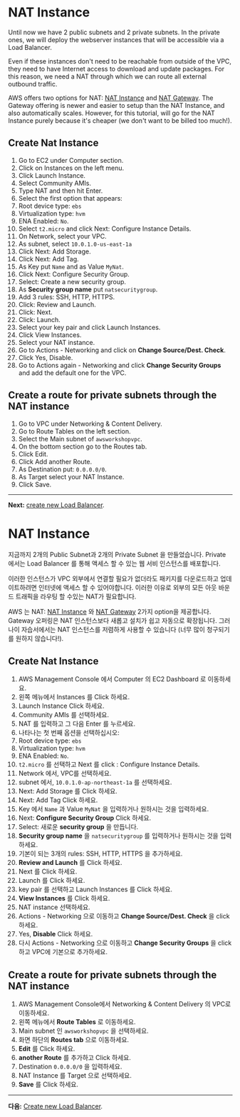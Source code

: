 # NAT Instance

Until now we have 2 public subnets and 2 private subnets. In the private ones, we will deploy the webserver instances that will be accessible via a Load Balancer.

Even if these instances don't need to be reachable from outside of the VPC, they need to have Internet access to download and update packages. For this reason, we need a NAT through which we can route all external outbound traffic.

AWS offers two options for NAT: [NAT Instance](http://docs.aws.amazon.com/AmazonVPC/latest/UserGuide/VPC_NAT_Instance.html) and [NAT Gateway](http://docs.aws.amazon.com/AmazonVPC/latest/UserGuide/vpc-nat-gateway.html).
The Gateway offering is newer and easier to setup than the NAT Instance, and also automatically scales. However, for this tutorial, will go for the NAT Instance purely because it's cheaper (we don't want to be billed too much!).

## Create Nat Instance
1. Go to EC2 under Computer section.
2. Click on Instances on the left menu.
3. Click Launch Instance.
4. Select Community AMIs.
5. Type NAT and then hit Enter.
6. Select the first option that appears:
  1. Root device type: `ebs`
  2. Virtualization type: `hvm`
  3. ENA Enabled: `No`.
7. Select `t2.micro` and click Next: Configure Instance Details.
8. On Network, select your VPC.
9. As subnet, select `10.0.1.0-us-east-1a`
10. Click Next: Add Storage.
11. Click Next: Add Tag.
12. As Key put `Name` and as Value `MyNat`.
13. Click Next: Configure Security Group.
14. Select: Create a new security group.
15. As **Security group name** put `natsecuritygroup`.
16. Add 3 rules: SSH, HTTP, HTTPS.
17. Click: Review and Launch.
18. Click: Next.
19. Click: Launch.
20. Select your key pair and click Launch Instances.
21. Click View Instances.
22. Select your NAT instance.
23. Go to Actions - Networking and click on **Change Source/Dest. Check**.
24. Click Yes, Disable.
25. Go to Actions again - Networking and click **Change Security Groups** and add the default one for the VPC.

## Create a route for private subnets through the NAT instance
1. Go to VPC under Networking & Content Delivery.
2. Go to Route Tables on the left section.
3. Select the Main subnet of `awsworkshopvpc`.
4. On the bottom section go to the Routes tab.
5. Click Edit.
6. Click Add another Route.
7. As Destination put: `0.0.0.0/0`.
8. As Target select your NAT Instance.
9. Click Save.

---
**Next:** [create new Load Balancer](/workshop/vpc-subnets-bastion/04-load-balancer.md).

# NAT Instance

지금까지 2개의 Public Subnet과 2개의 Private Subnet 을 만들었습니다. Private 에서는 Load Balancer 를 통해 액세스 할 수 있는 웹 서비 인스턴스를 배포합니다.

이러한 인스턴스가 VPC 외부에서 연결할 필요가 없더라도 패키지를 다운로드하고 업데이트하려면 인터넷에 액세스 할 수 있어야합니다. 이러한 이유로 외부의 모든 아웃 바운드 트래픽을 라우팅 할 수있는 NAT가 필요합니다.

AWS 는 NAT: [NAT Instance](http://docs.aws.amazon.com/AmazonVPC/latest/UserGuide/VPC_NAT_Instance.html) 와 [NAT Gateway](http://docs.aws.amazon.com/AmazonVPC/latest/UserGuide/vpc-nat-gateway.html) 2가지 option을 제공합니다. Gateway 오퍼링은 NAT 인스턴스보다 새롭고 설치가 쉽고 자동으로 확장됩니다. 그러나이 자습서에서는 NAT 인스턴스를 저렴하게 사용할 수 있습니다 (너무 많이 청구되기를 원하지 않습니다!).

## Create Nat Instance
1. AWS Management Console 에서 Computer 의 EC2 Dashboard 로 이동하세요.
2. 왼쪽 메뉴에서 Instances 를 Click 하세요.
3. Launch Instance Click 하세요.
4. Community AMIs 를 선택하세요.
5. NAT 를 입력하고 그 다음 Enter 를 누르세요.
6. 나타나는 첫 번째 옵션을 선택하십시오:
  1. Root device type: `ebs`
  2. Virtualization type: `hvm`
  3. ENA Enabled: `No`.
7. `t2.micro` 를 선택하고 Next 를 click : Configure Instance Details.
8. Network 에서, VPC를 선택하세요.
9. subnet 에서, `10.0.1.0-ap-northeast-1a` 를 선택하세요.
10. Next: Add Storage 를 Click 하세요.
11. Next: Add Tag Click 하세요.
12. Key 에서 `Name` 과 Value `MyNat` 을 입력하거나 원하시는 것을 입력하세요.
13. Next: **Configure Security Group** Click 하세요.
14. Select: 새로운 **security group** 을 만듭니다.
15. **Security group name** 을 `natsecuritygroup` 를 입력하거나 원하시는 것을 입력하세요.
16. 기본이 되는 3개의 rules: SSH, HTTP, HTTPS 을 추가하세요.
17. **Review and Launch** 를 Click 하세요.
18. Next 를 Click 하세요.
19. Launch 를 Click 하세요.
20. key pair 를 선택하고 Launch Instances 를 Click 하세요.
21. **View Instances** 를 Click 하세요.
22. NAT instance 선택하세요.
23. Actions - Networking 으로 이동하고 **Change Source/Dest. Check** 을 click 하세요.
24. Yes, **Disable** Click 하세요.
25. 다시 Actions - Networking 으로 이동하고 **Change Security Groups** 을 click 하고 VPC에 기본으로 추가하세요.

## Create a route for private subnets through the NAT instance
1. AWS Management Console에서 Networking & Content Delivery 의 VPC로 이동하세요.
2. 왼쪽 메뉴에서 **Route Tables** 로 이동하세요.
3. Main subnet 인 `awsworkshopvpc` 을 선택하세요.
4. 화면 하단의 **Routes tab** 으로 이동하세요.
5. **Edit** 를 Click 하세요.
6. **another Route** 를 추가하고 Click 하세요.
7. Destination `0.0.0.0/0` 을 입력하세요.
8. NAT Instance 를 Target 으로 선택하세요.
9. **Save** 를 Click 하세요.

---
**다음:** [Create new Load Balancer](/workshop/vpc-subnets-bastion/04-load-balancer.md).
